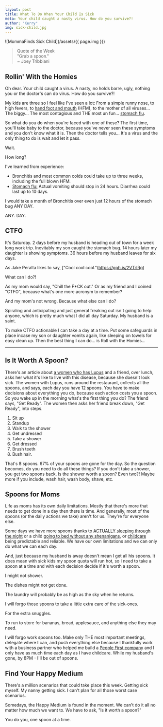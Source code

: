 ```yaml
---
layout: post
title: What To Do When Your Child Is Sick
meta: Your child caught a nasty virus. How do you survive?!
author: "Kerry"
img: sick-child.jpg
---
```


![MommaFinds Sick Child](/assets/{{ page.img }})

> Quote of the Week <br> "Grab a spoon."<br>~ Joey Tribbiani

## Rollin' With the Homies

Oh dear. Your child caught a virus. A nasty, no holds barre, ugly, nothing you or the doctor's can do virus. How do you survive?!

My kids are three so I feel like I've seen a lot: From a simple runny nose, to high fevers, to [hand foot and mouth](https://www.seattlechildrens.org/conditions/a-z/hand-foot-and-mouth-disease-hfmd/) (HFM), to the mother of all viruses... The biggy... The most contagious and THE most un fun... [stomach flu](https://www.mayoclinic.org/diseases-conditions/viral-gastroenteritis/symptoms-causes/syc-20378847).

So what do you do when you're faced with one of these? The first time, you'll take baby to the doctor, because you've never seen these symptoms and you don't know what it is. Then the doctor tells you... It's a virus and the only thing to do is wait and let it pass.

Wait.

How long?

I've learned from experience:

+ Bronchitis and most common colds could take up to three weeks, including the full blown HFM.
+ [Stomach flu:](https://www.verywellhealth.com/how-long-does-the-stomach-flu-last-770284) Actual vomiting should stop in 24 hours. Diarrhea could last up to 10 days.

I would take a month of Bronchitis over even just 12 hours of the stomach bug ANY DAY.

ANY. DAY.

## CTFO

It's Saturday. 2 days before my husband is heading out of town for a week long work trip. Inevitably my son caught the stomach bug. 14 hours later my daughter is showing symptoms. 36 hours before my husband leaves for six days.

As Jake Peralta likes to say, ["Cool cool cool."(https://gph.is/2VTrIRg)

What can I do?!

As my mom would say, "Chill the F*CK out." Or as my friend and I coined "CTFO", because what's one more acronym to remember?

And my mom's not wrong. Because what else can I do?

Spiraling and anticipating and just general freaking out isn't going to help anyone, which is pretty much what I did all day Saturday. My husband is a saint.

To make CTFO actionable I can take a day at a time. Put some safeguards in place incase my son or daughter vomits again, like sleeping on towels for easy clean up. Then the best thing I can do... is Roll with the Homies...

---

## Is It Worth A Spoon?

There's an article about [a women who has Lupus](https://butyoudontlooksick.com/articles/written-by-christine/the-spoon-theory/) and a friend, over lunch, asks her what it's like to live with this disease, because she doesn't look sick. The women with Lupus, runs around the restaurant, collects all the spoons, and says, each day you have 12 spoons. You have to make decisions about everything you do, because each action costs you a spoon. So you wake up in the morning what's the first thing you do? The friend says, "Get Ready". The women then asks her friend break down, "Get Ready", into steps.

1. Sit up
2. Standup
3. Walk to the shower
4. Get undressed
5. Take a shower
6. Get dressed
7. Brush teeth
8. Bush hair.

That's 8 spoons. 67% of your spoons are gone for the day. So the question becomes, do you need to do all these things? If you don't take a shower, you get two spoons back. Is the shower worth a spoon? Even two?! Maybe more if you include, wash hair, wash body, shave, etc.

## Spoons for Moms

Life as moms has its own daily limitations. Mostly that there's more that needs to get done in a day then there is time. And generally, most of the spoons (or the daily actions we take) aren't for us. They're for everyone else.

Some days we have more spoons thanks to [ACTUALLY sleeping through the night](http://www.mommafinds.com/2018/05/20/baby-sleeping/) or a child [going to bed without any shenanigans](http://www.mommafinds.com/2019/03/10/three-year-old-sleep-training/), or [childcare](http://www.mommafinds.com/2019/03/18/caredotcom-vs-nanny-agency/) being predictable and reliable. We have our own limitations and we can only do what we can each day.

And, just because my husband is away doesn't mean I get all his spoons. It does mean with sick kids my spoon quota will run hot, so I need to take a spoon at a time and with each decision decide if it's worth a spoon.

I might not shower.

The dishes might not get done.

The laundry will probably be as high as the sky when he returns.

I will forgo those spoons to take a little extra care of the sick-ones.

For the extra snuggles.

To run to store for bananas, bread, applesauce, and anything else they may need.

I will forgo work spoons too. Make only THE most important meetings, delegate where I can, and push everything else because I thankfully work with a business partner who helped me build a [People First company](https://mkgmarketinginc.com/about/values/) and I only have as much time each day as I have childcare. While my husband's gone, by 8PM - I'll be out of spoons.

## Find Your Happy Medium

There's a million scenarios that could take place this week. Getting sick myself. My nanny getting sick. I can't plan for all those worst case scenarios.

Somedays, the Happy Medium is found in the moment. We can't do it all no matter how much we want to. We have to ask, "Is it worth a spoon?"

You do you, one spoon at a time.
